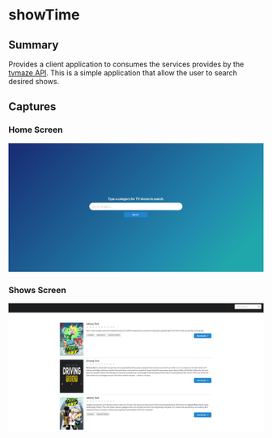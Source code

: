 # showTime

## Summary

Provides a client application to consumes the services provides by the [tvmaze API](https://api.tvmaze.comShows). This is a simple application that allow the user to search desired shows.

## Captures

### Home Screen

![Home Screen](Images/Home.PNG "Home Screen")

### Shows Screen

![Shows Screen](Images/Shows.PNG "Shows Screen")
